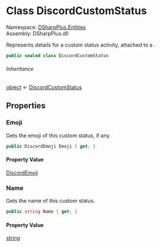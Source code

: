 # Class DiscordCustomStatus

Namespace: [DSharpPlus.Entities](DSharpPlus.Entities.md)  
Assembly: DSharpPlus.dll

Represents details for a custom status activity, attached to a <xref href="DSharpPlus.Entities.DiscordActivity" data-throw-if-not-resolved="false"></xref>.

```csharp
public sealed class DiscordCustomStatus
```

###### Inheritance

[object](https://learn.microsoft.com/dotnet/api/system.object) ← 
[DiscordCustomStatus](DSharpPlus.Entities.DiscordCustomStatus.md)

## Properties

### <a id="DSharpPlus_Entities_DiscordCustomStatus_Emoji"></a>Emoji

Gets the emoji of this custom status, if any.

```csharp
public DiscordEmoji Emoji { get; }
```

#### Property Value

[DiscordEmoji](DSharpPlus.Entities.DiscordEmoji.md)

### <a id="DSharpPlus_Entities_DiscordCustomStatus_Name"></a>Name

Gets the name of this custom status.

```csharp
public string Name { get; }
```

#### Property Value

[string](https://learn.microsoft.com/dotnet/api/system.string)

